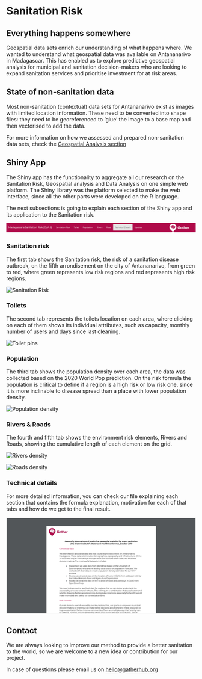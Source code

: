 ﻿# Sanitation Risk

## Everything happens somewhere
Geospatial data sets enrich our understanding of what happens where. We wanted to understand what  geospatial data was available on Antananarivo in Madagascar. This has enabled us to  explore predictive geospatial analysis for municipal and sanitation decision-makers who are looking to expand sanitation services and prioritise investment for at risk areas.

## State of non-sanitation data

Most  non-sanitation (contextual) data sets for Antananarivo exist as images with limited location information. These need to be converted into shape files: they need to be georeferenced to ‘glue’ the image to a base map and then vectorised to add the data. 

For more information on how we assessed and prepared non-sanitation data sets, check the [Geospatial Analysis section](Images/Geospatial.md)

## Shiny App

The Shiny app has the functionality to aggregate all our research on the Sanitation Risk, Geospatial analysis and Data Analysis on one simple web platform. The Shiny library was the platform selected to make the web interface, since all the other parts were developed on the R language.

The next subsections is going to explain each section of the Shiny app and its application to the Sanitation risk.

![Tab of contents](Images/Image1.png)

### Sanitation risk

The first tab shows the Sanitation risk, the risk of a sanitation disease outbreak, on the fifth arrondisement on the city of Antananarivo, from green to red, where green represents low risk regions and red represents high risk regions.

![Sanitation Risk](Images/Image2.png)

### Toilets

The second tab represents the toilets location on each area, where clicking on each of them shows its individual attributes, such as capacity, monthly number of users and days since last cleaning.

![Toilet pins](Images/Image3.png)
### Population

The third tab shows the population density over each area, the data was collected based on the 2020 World Pop prediction. On the risk formula the population is critical to define if a region is a high risk or low risk one, since it is more inclinable to disease spread than a place with lower population density.

![Population density](Images/Image4.png)
### Rivers & Roads

The fourth and fifth tab shows the environment risk elements, Rivers and Roads, showing the cumulative length of each element on the grid. 

![Rivers density](Images/Image5.png)

![Roads density](Images/Image6.png)

### Technical details

For more detailed information, you can check our file explaining each section that contains the formula explanation, motivation for each of that tabs and how do we get to the final result.

![Technical details](Images/Image7.png)


## Contact
We are always looking to improve our method to provide a better sanitation to the world, so we are welcome to a new idea or contribution for our project.

In case of questions please email us on hello@gatherhub.org
